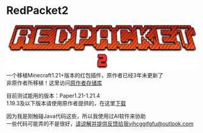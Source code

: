 # RedPacket2
![image](REDPACKET2.png)
一个移植Minecraft1.21+版本的红包插件，原作者已经3年未更新了  
非原作者所移植！这里访问[原作者存储库](https://github.com/sandtechnology/RedPacket)  

目前测试能用的版本：Paper1.21-1.21.4  
1.19.3及以下版本请使用原作者提供的，在这里[下载](https://www.minebbs.com/resources/redpacket-x-x.9017/)  

因为我是刚触碰Java代码这些，所以我使用过AI软件来协助  
一些代码可能弄的不是很好，请谅解并提供反馈给我vjhcggifgfu@outlook.com  
